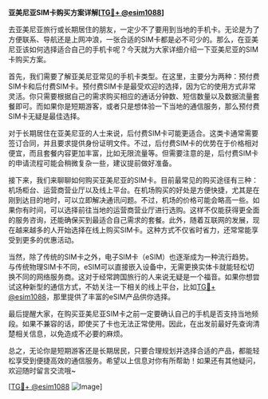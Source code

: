 **亚美尼亚SIM卡购买方案详解[[TG💪+ @esim1088](https://t.me/s/esim1088)]**

去亚美尼亚旅行或长期居住的朋友，一定少不了要用到当地的手机卡。无论是为了方便联系、导航还是上网冲浪，一张合适的SIM卡都是必不可少的。那么，在亚美尼亚该如何选择适合自己的手机卡呢？今天就为大家详细介绍一下亚美尼亚的SIM卡购买方案。

首先，我们需要了解亚美尼亚常见的手机卡类型。在这里，主要分为两种：预付费SIM卡和后付费SIM卡。预付费SIM卡是最受欢迎的选择，因为它的使用方式非常灵活。你只需要根据自己的需求购买相应的通话分钟数、短信数量以及数据流量套餐即可。而如果你是短期游客，或者只是想体验一下当地的通信服务，那么预付费SIM卡无疑是最佳选择。

对于长期居住在亚美尼亚的人士来说，后付费SIM卡可能更适合。这类卡通常需要签订合同，并且要求提供身份证明文件。不过，后付费SIM卡的优势在于价格相对便宜，而且套餐内容更加丰富，比如无限流量等。但需要注意的是，后付费SIM卡的申请流程可能会稍微复杂一些，建议提前做好准备。

接下来，我们来聊聊如何购买亚美尼亚的SIM卡。目前最常见的购买途径有三种：机场柜台、运营商营业厅以及线上平台。在机场购买的好处是方便快捷，尤其是在刚到达目的地时，可以立即解决通讯问题。不过，机场的价格可能会略高一些。如果你有时间，可以选择前往当地的运营商营业厅进行选购。这样不仅能获得更全面的服务咨询，还能确保买到最适合自己需求的套餐。此外，随着互联网的发展，现在越来越多的人开始选择在线上购买SIM卡。这种方式不仅省时省力，还常常能享受到更多的优惠活动。

当然，除了传统的SIM卡之外，电子SIM卡（eSIM）也逐渐成为一种流行趋势。与传统物理SIM卡不同，eSIM可以直接嵌入设备中，无需更换实体卡就能轻松切换不同的网络服务商。这对于经常跨国旅行的人来说无疑是一个福音。如果你想尝试这种新型的通信方式，不妨关注一下相关的线上平台，比如[TG💪+ @esim1088](https://t.me/s/esim1088)，那里提供了丰富的eSIM产品供你选择。

最后提醒大家，在购买亚美尼亚SIM卡之前一定要确认自己的手机是否支持当地频段。如果不兼容的话，即使买了卡也无法正常使用。因此，在出发前最好先查询清楚相关信息，以免造成不必要的麻烦。

总之，无论你是短期游客还是长期居民，只要合理规划并选择合适的产品，都能轻松享受到便捷高效的通信服务。希望以上信息对你有所帮助！如果还有其他疑问，欢迎随时留言交流哦~

[[TG💪+ @esim1088](https://t.me/s/esim1088) ![Image](https://i.postimg.cc/4NQfJmqS/Snipaste-2025-05-13-00-14-12.png)]